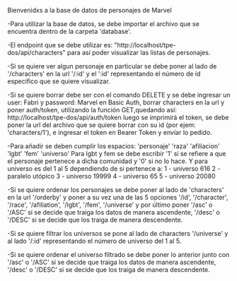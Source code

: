 Bienvenidxs a la base de datos de personajes de Marvel

-Para utilizar la base de datos, se debe importar 
el archivo que se encuentra dentro de la carpeta 'database'.

-El endpoint que se debe utilizar es:
    "http://localhost/tpe-dos/api/characters"
para así poder visualizar las listas de personajes.

-Si se quiere ver algun personaje en particular se debe poner al lado de '/characters' en la url '/:id' y el ':id' representando el número de id
especifico que se quiere visualizar.

-Si se quiere borrar debe ser con el comando DELETE y se debe ingresar un user: Fabri y password: Marvel en Basic Auth, borrar characters en la url y poner auth/token, utilizando la función GET,quedando así:
    http://localhost/tpe-dos/api/auth/token
luego se imprimirá el token, se debe poner la url del archivo que se quiere borrar con su id (por ejem: 'characters/1'), e ingresar el token en Bearer Token y envíar lo pedido.

-Para añadir se deben cumplir los espacios:
'personaje'
'raza'
'afiliacion'
'lgbt'
'fem'
'universo'
Para lgbt y fem se debe escribir '1' si se refiere a que el personaje pertenece a dicha comunidad y '0' si no lo hace. Y para universo es del 1 al 5 dependiendo de si pertenece a:
1 - universo 616
2 - paralelo utópico
3 - universo 19999
4 - universo 65
5 - universo 20080

-Si se quiere ordenar los personajes se debe poner al lado de 'characters' en la url '/orderby' y poner a su vez una de las 5 opciones '/id', '/character', '/race', '/afiliation', '/lgbt', '/fem', '/universe' y por último poner '/asc' o '/ASC' si se decide que traiga los datos de manera ascendente, '/desc' o '/DESC' si se decide que los traiga de manera descendente.

-Si se quiere filtrar los universos se pone al lado de characters '/universe' y al lado '/:id' representando el número de universo del 1 al 5.

-Si se quiere ordenar el universo filtrado se debe poner lo anterior junto con '/asc' o '/ASC' si se decide que traiga los datos de manera ascendente, '/desc' o '/DESC' si se decide que los traiga de manera descendente.